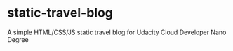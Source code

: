 # static-travel-blog
A simple HTML/CSS/JS static travel blog for Udacity Cloud Developer Nano Degree
